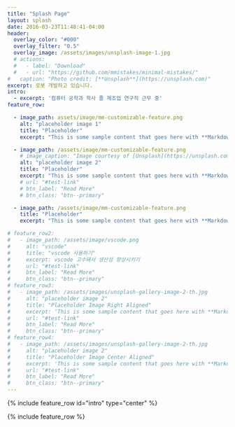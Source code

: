 ```yaml
---
title: "Splash Page"
layout: splash
date: 2016-03-23T11:48:41-04:00
header:
  overlay_color: "#000"
  overlay_filter: "0.5"
  overlay_image: /assets/images/unsplash-image-1.jpg
  # actions:
  #   - label: "Download"
  #   - url: "https://github.com/mmistakes/minimal-mistakes/"
#   caption: "Photo credit: [**Unsplash**](https://unsplash.com)"
excerpt: 로봇 개발하고 있습니다.
intro: 
  - excerpt: '컴퓨터 공학과 학사 졸 제조업 연구직 근무 중'
feature_row:

  - image_path: assets/image/mm-customizable-feature.png
    alt: "placeholder image 1"
    title: "Placeholder"
    excerpt: "This is some sample content that goes here with **Markdown** formatting."

  - image_path: /assets/image/mm-customizable-feature.png
    # image_caption: "Image courtesy of [Unsplash](https://unsplash.com/)"
    alt: "placeholder image 2"
    title: "Placeholder"
    excerpt: "This is some sample content that goes here with **Markdown** formatting."
    # url: "#test-link"
    # btn_label: "Read More"
    # btn_class: "btn--primary"

  - image_path: /assets/image/mm-customizable-feature.png
    title: "Placeholder"
    excerpt: "This is some sample content that goes here with **Markdown** formatting."

# feature_row2:
#   - image_path: /assets/image/vscode.png
#     alt: "vscode"
#     title: "vscode 사용하기"
#     excerpt: vscode 고수돼서 생산성 향상시키기
#     url: "#test-link"
#     btn_label: "Read More"
#     btn_class: "btn--primary"
# feature_row3:
#   - image_path: /assets/images/unsplash-gallery-image-2-th.jpg
#     alt: "placeholder image 2"
#     title: "Placeholder Image Right Aligned"
#     excerpt: 'This is some sample content that goes here with **Markdown** formatting. Right aligned with `type="right"`'
#     url: "#test-link"
#     btn_label: "Read More"
#     btn_class: "btn--primary"
# feature_row4:
#   - image_path: /assets/images/unsplash-gallery-image-2-th.jpg
#     alt: "placeholder image 2"
#     title: "Placeholder Image Center Aligned"
#     excerpt: 'This is some sample content that goes here with **Markdown** formatting. Centered with `type="center"`'
#     url: "#test-link"
#     btn_label: "Read More"
#     btn_class: "btn--primary"
---
```


{% include feature_row id="intro" type="center" %}

{% include feature_row %}

<!-- {% include feature_row id="feature_row2" type="left" %} -->

<!-- {% include feature_row id="feature_row3" type="right" %} -->

<!-- {% include feature_row id="feature_row4" type="center" %} -->
